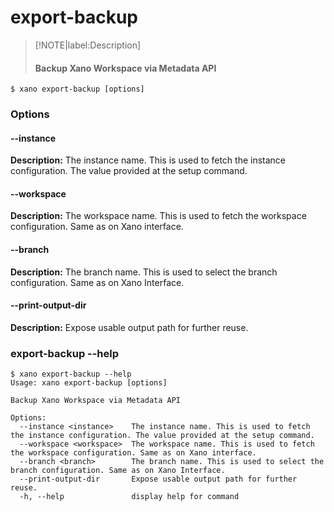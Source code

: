 # export-backup
>[!NOTE|label:Description]
> #### Backup Xano Workspace via Metadata API

```term
$ xano export-backup [options]
```
### Options

#### --instance <instance>
**Description:** The instance name. This is used to fetch the instance configuration. The value provided at the setup command.
#### --workspace <workspace>
**Description:** The workspace name. This is used to fetch the workspace configuration. Same as on Xano interface.
#### --branch <branch>
**Description:** The branch name. This is used to select the branch configuration. Same as on Xano Interface.
#### --print-output-dir
**Description:** Expose usable output path for further reuse.

### export-backup --help
```term
$ xano export-backup --help
Usage: xano export-backup [options]

Backup Xano Workspace via Metadata API

Options:
  --instance <instance>    The instance name. This is used to fetch the instance configuration. The value provided at the setup command.
  --workspace <workspace>  The workspace name. This is used to fetch the workspace configuration. Same as on Xano interface.
  --branch <branch>        The branch name. This is used to select the branch configuration. Same as on Xano Interface.
  --print-output-dir       Expose usable output path for further reuse.
  -h, --help               display help for command
```